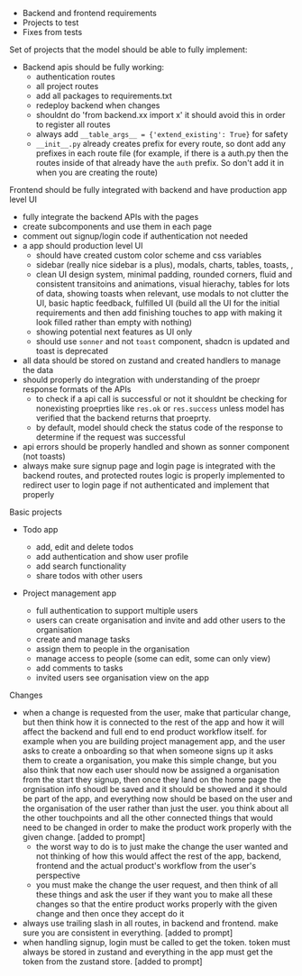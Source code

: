 * Backend and frontend requirements
* Projects to test
* Fixes from tests

Set of projects that the model should be able to fully implement:

- Backend apis should be fully working:
  - authentication routes
  - all project routes
  - add all packages to requirements.txt
  - redeploy backend when changes
  - shouldnt do 'from backend.xx import x' it should avoid this in order to register all routes
  - always add `__table_args__ = {'extend_existing': True}` for safety
  - `__init__.py` already creates prefix for every route, so dont add any prefixes in each route file (for example, if there is a auth.py then the routes inside of that already have the `auth` prefix. So don't add it in when you are creating the route)

Frontend should be fully integrated with backend and have production app level UI
  - fully integrate the backend APIs with the pages
  - create subcomponents and use them in each page
  - comment out signup/login code if authentication not needed
  - a app should production level UI
    - should have created custom color scheme and css variables
    - sidebar (really nice sidebar is a plus), modals, charts, tables, toasts, ,
    - clean UI design system, minimal padding, rounded corners, fluid and consistent transitoins and animations, visual hierachy, tables for lots of data, showing toasts when relevant, use modals to not clutter the UI, basic haptic feedback, fulfilled UI (build all the UI for the initial requirements and then add finishing touches to app with making it look filled rather than empty with nothing)
    - showing potential next features as UI only
    - should use `sonner` and not `toast` component, shadcn is updated and toast is deprecated
  - all data should be stored on zustand and created handlers to manage the data
  - should properly do integration with understanding of the proepr response formats of the APIs
    - to check if a api call is successful or not it shouldnt be checking for nonexisting proeprties like `res.ok` or `res.success` unless model has verified that the backend returns that proeprty.
    - by default, model should check the status code of the response to determine if the request was successful
  - api errors should be properly handled and shown as sonner component (not toasts)
  - always make sure signup page and login page is integrated with the backend routes, and protected routes logic is properly implemented to redirect user to login page if not authenticated and implement that properly


Basic projects

- Todo app
  - add, edit and delete todos
  - add authentication and show user profile
  - add search functionality
  - share todos with other users

- Project management app
  - full authentication to support multiple users
  - users can create organisation and invite and add other users to the organisation
  - create and manage tasks
  - assign them to people in the organisation
  - manage access to people (some can edit, some can only view)
  - add comments to tasks
  - invited users see organisation view on the app


Changes
  - when a change is requested from the user, make that particular change, but then think how it is connected to the rest of the app and how it will affect the backend and full end to end product workflow itself. for example when you are building project management app, and the user asks to create a onboarding so that when someone signs up it asks them to create a organisation, you make this simple change, but you also think that now each user should now be assigned a organisation from the start they signup, then once they land on the home page the orgnisation info shoudl be saved and it should be showed and it should be part of the app, and everything now should be based on the user and the organisation of the user rather than just the user. you think about all the other touchpoints and all the other connected things that would need to be changed in order to make the product work properly with the given change. [added to prompt]
    - the worst way to do is to just make the change the user wanted and not thinking of how this would affect the rest of the app, backend, frontend and the actual product's workflow from the user's perspective
    - you must make the change the user request, and then think of all these things and ask the user if they want you to make all these changes so that the entire product works properly with the given change and then once they accept do it
  - always use trailing slash in all routes, in backend and frontend. make sure you are consistent in everything. [added to prompt]
  - when handling signup, login must be called to get the token. token must always be stored in zustand and everything in the app must get the token from the zustand store. [added to prompt]
